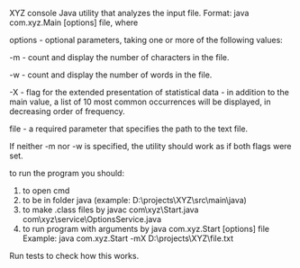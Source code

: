 XYZ console Java utility that analyzes the input file. 
Format:
java com.xyz.Main [options] file, where

options - optional parameters, taking one or more of the following values:

-m - count and display the number of characters in the file.

-w - count and display the number of words in the file.

-X - flag for the extended presentation of statistical data - in addition to the main value, a list of 10 most common occurrences will be displayed, in decreasing order of frequency.

file - a required parameter that specifies the path to the text file.

If neither -m nor -w is specified, the utility should work as if both flags were set.


to run the program you should:
1. to open cmd 
2. to be in folder java (example: D:\projects\XYZ\src\main\java)
3. to make .class files by javac com\xyz\Start.java com\xyz\service\OptionsService.java
4. to run program with arguments by java com.xyz.Start [options] file
 Example: java com.xyz.Start -mX D:\projects\XYZ\file.txt
 
 Run tests to check how this works.
